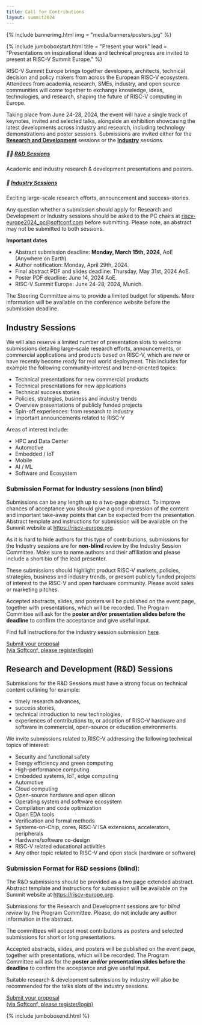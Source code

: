 ```yaml
---
title: Call for Contributions
layout: summit2024
---
```


{% include bannerimg.html
    img = "media/banners/posters.jpg"
%}

{% include jumboboxstart.html
    title = "Present your work"
    lead = "Presentations on inspirational ideas and technical progress are invited to present at RISC-V Summit Europe."
%}

RISC-V Summit Europe brings together developers, architects, technical decision
and policy makers from across the European RISC-V ecosystem. Attendees from
academia, research, SMEs, industry, and open source communities will come
together to exchange knowledge, ideas, technologies, and research, shaping the
future of RISC-V computing in Europe.

Taking place from June 24-28, 2024, the event will have a single track of
keynotes, invited and selected talks, alongside an exhibition showcasing the
latest developments across industry and research, including technology
demonstrations and poster sessions. Submissions are invited either for the
[**Research and Development**](#research-and-development-rd-sessions) sessions
or the [**Industry**](#industry-sessions) sessions.

<div class="row justify-content-md-center my-3">
  <div class="col-sm-4">
    <div class="card">
      <div class="card-body">
        <h5 class="card-title">👩‍🔬 <a href="#research-and-development-rd-sessions">R&D Sessions</a></h5>
        <p class="card-text">Academic and industry research & development presentations and posters.</p>
      </div>
    </div>
  </div>
  <div class="col-sm-4">
    <div class="card">
      <div class="card-body">
        <h5 class="card-title">🚀 <a href="#industry-sessions">Industry Sessions</a></h5>
        <p class="card-text">Exciting large-scale research efforts, announcement and success-stories.</p>
      </div>
    </div>
  </div>
</div>

Any question whether a submission should apply for Research and Development or
Industry sessions should be asked to the PC chairs at
riscv-europe2024_pc@softconf.com before submitting. Please note, an abstract may
not be submitted to both sessions.

**Important dates**

- Abstract submission deadline: **Monday, March 15th, 2024**, AoE (Anywhere on Earth).
- Author notification: Monday, April 29th, 2024.
- Final abstract PDF and slides deadline: Thursday, May 31st, 2024 AoE.
- Poster PDF deadline: June 14, 2024 AoE.
- RISC-V Summit Europe: June 24-28, 2024, Munich.

The Steering Committee aims to provide a limited budget for stipends. More
information will be available on the conference website before the submission
deadline.

## Industry Sessions

We will also reserve a limited number of presentation slots to welcome
submissions detailing large-scale research efforts, announcements, or commercial
applications and products based on RISC-V, which are new or have recently become
ready for real world deployment. This includes for example the following
community-interest and trend-oriented topics:

- Technical presentations for new commercial products
- Technical presentations for new applications
- Technical success stories
- Policies, strategies, business and industry trends
- Overview presentations of publicly funded projects
- Spin-off experiences: from research to industry
- Important announcements related to RISC-V

Areas of interest include:

- HPC and Data Center
- Automotive
- Embedded / IoT
- Mobile
- AI / ML
- Software and Ecosystem

### Submission Format for Industry sessions (non blind)

Submissions can be any length up to a two-page abstract. To improve chances of
acceptance you should give a good impression of the content and important
take-away points that can be expected from the presentation. Abstract template
and instructions for submission will be available on the Summit website at
https://riscv-europe.org.

As it is hard to hide authors for this type of contributions, submissions for
the Industry sessions are for **non-blind** review by the Industry Session
Committee. Make sure to name authors and their affiliation and please include a
short bio of the lead presenter.

These submissions should highlight product RISC-V markets, policies, strategies,
business and industry trends, or present publicly funded projects of interest to
the RISC-V and open hardware community. Please avoid sales or marketing
pitches.

Accepted abstracts, slides, and posters will be published on the event page,
together with presentations, which will be recorded. The Program Committee will
ask for the **poster and/or presentation slides before the deadline** to confirm
the acceptance and give useful input.

Find full instructions for the industry session submission [here](media/Industry_CfP_Europe_2024.pdf).

<div class="row justify-content-md-center my-4">
    <a href="https://softconf.com/n/riscv-europe24/" class="btn btn-lg" style="background-color: var(--riscv-y); border-color: var(--riscv-y); width:50%;">Submit your proposal<br/>(via Softconf, please register/login)</a>
</div>

## Research and Development (R&D) Sessions

Submissions for the R&D Sessions must have a strong focus on technical content outlining
for example:

- timely research advances,
- success stories,
- technical introduction to new technologies,
- experiences of contributions to, or adoption of RISC-V hardware and software in commercial, open-source or education environments.

We invite submissions related to RISC-V addressing the following technical topics of interest:

- Security and functional safety
- Energy efficiency and green computing
- High-performance computing
- Embedded systems, IoT, edge computing
- Automotive
- Cloud computing
- Open-source hardware and open silicon
- Operating system and software ecosystem
- Compilation and code optimization
- Open EDA tools
- Verification and formal methods
- Systems-on-Chip, cores, RISC-V ISA extensions, accelerators, peripherals
- Hardware/software co-design
- RISC-V related educational activities
- Any other topic related to RISC-V and open stack (hardware or software)

### Submission Format for R&D sessions (blind):

The R&D submissions should be provided as a two page extended abstract. Abstract
template and instructions for submission will be available on the Summit website
at https://riscv-europe.org.

Submissions for the Research and Development sessions are for *blind review* by
the Program Committee. Please, do not include any author information in the
abstract.

The committees will accept most contributions as posters and selected
submissions for short or long presentations.

Accepted abstracts, slides, and posters will be published on the event page,
together with presentations, which will be recorded. The Program Committee will
ask for the **poster and/or presentation slides before the deadline** to confirm
the acceptance and give useful input.

Suitable research & development submissions by industry will also be recommended
for the talks slots of the industry sessions.

<div class="row justify-content-md-center my-4">
    <a href="https://softconf.com/n/riscv-europe24/" class="btn btn-lg" style="background-color: var(--riscv-y); border-color: var(--riscv-y); width:50%;">Submit your proposal<br/>(via Softconf, please register/login)</a>
</div>

{% include jumboboxend.html %}
